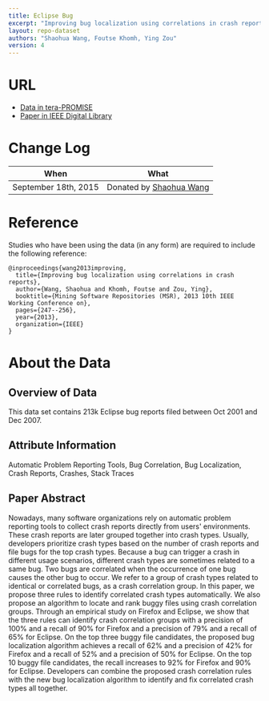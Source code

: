 ```yaml
---
title: Eclipse Bug
excerpt: "Improving bug localization using correlations in crash reports"
layout: repo-dataset
authors: "Shaohua Wang, Foutse Khomh, Ying Zou"
version: 4
---
```


# URL

* [Data in tera-PROMISE](https://terapromise.csc.ncsu.edu:8443/!/#repo/view/head/msr/eclipse)
* [Paper in IEEE Digital Library](http://ieeexplore.ieee.org/xpls/abs_all.jsp?arnumber=6624036&tag=1)

# Change Log

When | What
---- | ----
September 18th, 2015 | Donated by [Shaohua Wang](mailto:shaohua@cs.queensu.ca)

# Reference

Studies who have been using the data (in any form) are required to include the following reference:

```
@inproceedings{wang2013improving,
  title={Improving bug localization using correlations in crash reports},
  author={Wang, Shaohua and Khomh, Foutse and Zou, Ying},
  booktitle={Mining Software Repositories (MSR), 2013 10th IEEE Working Conference on},
  pages={247--256},
  year={2013},
  organization={IEEE}
}
```

# About the Data

## Overview of Data

This data set contains 213k Eclipse bug reports filed between Oct 2001 and Dec 2007.

## Attribute Information

Automatic Problem Reporting Tools, Bug Correlation, Bug Localization, Crash Reports, Crashes, Stack Traces

## Paper Abstract

Nowadays, many software organizations rely on automatic problem reporting tools to collect crash reports directly from users' environments. These crash reports are later grouped together into crash types. Usually, developers prioritize crash types based on the number of crash reports and file bugs for the top crash types. Because a bug can trigger a crash in different usage scenarios, different crash types are sometimes related to a same bug. Two bugs are correlated when the occurrence of one bug causes the other bug to occur. We refer to a group of crash types related to identical or correlated bugs, as a crash correlation group. In this paper, we propose three rules to identify correlated crash types automatically. We also propose an algorithm to locate and rank buggy files using crash correlation groups. Through an empirical study on Firefox and Eclipse, we show that the three rules can identify crash correlation groups with a precision of 100% and a recall of 90% for Firefox and a precision of 79% and a recall of 65% for Eclipse. On the top three buggy file candidates, the proposed bug localization algorithm achieves a recall of 62% and a precision of 42% for Firefox and a recall of 52% and a precision of 50% for Eclipse. On the top 10 buggy file candidates, the recall increases to 92% for Firefox and 90% for Eclipse. Developers can combine the proposed crash correlation rules with the new bug localization algorithm to identify and fix correlated crash types all together.

